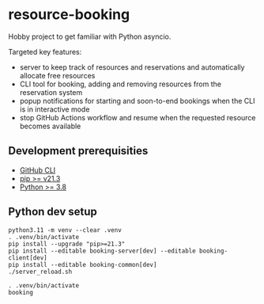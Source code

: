 # resource-booking

Hobby project to get familiar with Python asyncio.

Targeted key features:
 - server to keep track of resources and reservations and automatically allocate free resources
 - CLI tool for booking, adding and removing resources from the reservation system
 - popup notifications for starting and soon-to-end bookings when the CLI is in interactive mode
 - stop GitHub Actions workflow and resume when the requested resource becomes available
## Development prerequisities

 - [GitHub CLI](https://cli.github.com/)
 - [pip >= v21.3](https://pip.pypa.io/en/stable/installation/)
 - [Python >= 3.8](https://www.python.org/downloads/)

## Python dev setup

```console
python3.11 -m venv --clear .venv
. .venv/bin/activate
pip install --upgrade "pip>=21.3"
pip install --editable booking-server[dev] --editable booking-client[dev]
pip install --editable booking-common[dev]
./server_reload.sh
```

```console
. .venv/bin/activate
booking
```
